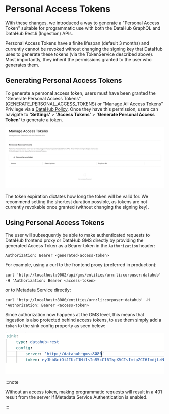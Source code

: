 # Personal Access Tokens

With these changes, we introduced a way to generate a "Personal Access Token" suitable for programmatic use with both the DataHub GraphQL
and DataHub Rest.li (Ingestion) APIs.

Personal Access Tokens have a finite lifespan (default 3 months) and currently cannot be revoked without changing the signing key that
DataHub uses to generate these tokens (via the TokenService described above). Most importantly, they inherit the permissions
granted to the user who generates them.

## Generating Personal Access Tokens

To generate a personal access token, users must have been granted the "Generate Personal Access Tokens" (GENERATE_PERSONAL_ACCESS_TOKENS) or "Manage All Access Tokens" Privilege via a [DataHub Policy](../../policies.md). Once
they have this permission, users can navigate to **'Settings'** > **'Access Tokens'** > **'Generate Personal Access Token'** to generate a token.

![](../../imgs/generate-personal-access-token.png)

The token expiration dictates how long the token will be valid for. We recommend setting the shortest duration possible, as tokens are not currently
revokable once granted (without changing the signing key).


## Using Personal Access Tokens

The user will subsequently be able to make authenticated requests to DataHub frontend proxy or DataHub GMS directly by providing
the generated Access Token as a Bearer token in the `Authorization` header:

```
Authorization: Bearer <generated-access-token> 
```

For example, using a curl to the frontend proxy (preferred in production):

`curl 'http://localhost:9002/api/gms/entities/urn:li:corpuser:datahub' -H 'Authorization: Bearer <access-token>`

or to Metadata Service directly:

`curl 'http://localhost:8080/entities/urn:li:corpuser:datahub' -H 'Authorization: Bearer <access-token>`

Since authorization now happens at the GMS level, this means that ingestion is also protected behind access tokens, to use them simply add a `token` to the sink config property as seen below:

![](../../imgs/ingestion-with-token.png)

:::note

Without an access token, making programmatic requests will result in a 401 result from the server if Metadata Service Authentication
is enabled.

:::
